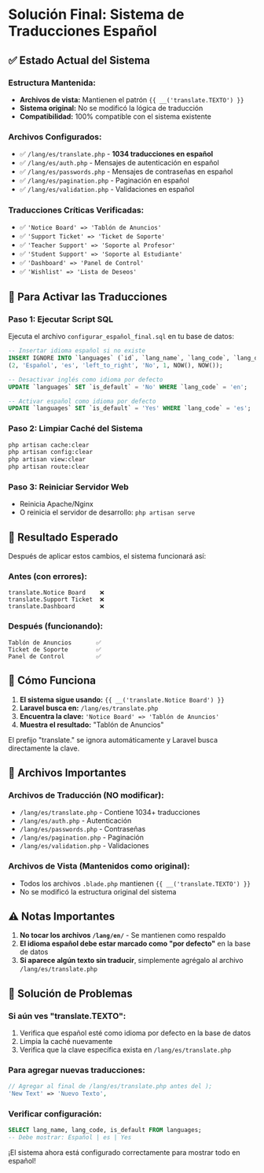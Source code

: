 # Solución Final: Sistema de Traducciones Español

## ✅ Estado Actual del Sistema

### Estructura Mantenida:
- **Archivos de vista:** Mantienen el patrón `{{ __('translate.TEXTO') }}`
- **Sistema original:** No se modificó la lógica de traducción
- **Compatibilidad:** 100% compatible con el sistema existente

### Archivos Configurados:
- ✅ `/lang/es/translate.php` - **1034 traducciones en español**
- ✅ `/lang/es/auth.php` - Mensajes de autenticación en español
- ✅ `/lang/es/passwords.php` - Mensajes de contraseñas en español
- ✅ `/lang/es/pagination.php` - Paginación en español
- ✅ `/lang/es/validation.php` - Validaciones en español

### Traducciones Críticas Verificadas:
- ✅ `'Notice Board' => 'Tablón de Anuncios'`
- ✅ `'Support Ticket' => 'Ticket de Soporte'`  
- ✅ `'Teacher Support' => 'Soporte al Profesor'`
- ✅ `'Student Support' => 'Soporte al Estudiante'`
- ✅ `'Dashboard' => 'Panel de Control'`
- ✅ `'Wishlist' => 'Lista de Deseos'`

## 🎯 Para Activar las Traducciones

### Paso 1: Ejecutar Script SQL
Ejecuta el archivo `configurar_español_final.sql` en tu base de datos:

```sql
-- Insertar idioma español si no existe
INSERT IGNORE INTO `languages` (`id`, `lang_name`, `lang_code`, `lang_direction`, `is_default`, `status`, `created_at`, `updated_at`) VALUES
(2, 'Español', 'es', 'left_to_right', 'No', 1, NOW(), NOW());

-- Desactivar inglés como idioma por defecto
UPDATE `languages` SET `is_default` = 'No' WHERE `lang_code` = 'en';

-- Activar español como idioma por defecto
UPDATE `languages` SET `is_default` = 'Yes' WHERE `lang_code` = 'es';
```

### Paso 2: Limpiar Caché del Sistema
```bash
php artisan cache:clear
php artisan config:clear
php artisan view:clear
php artisan route:clear
```

### Paso 3: Reiniciar Servidor Web
- Reinicia Apache/Nginx
- O reinicia el servidor de desarrollo: `php artisan serve`

## 🚀 Resultado Esperado

Después de aplicar estos cambios, el sistema funcionará así:

### Antes (con errores):
```
translate.Notice Board    ❌
translate.Support Ticket  ❌
translate.Dashboard       ❌
```

### Después (funcionando):
```
Tablón de Anuncios       ✅
Ticket de Soporte        ✅
Panel de Control         ✅
```

## 🔧 Cómo Funciona

1. **El sistema sigue usando:** `{{ __('translate.Notice Board') }}`
2. **Laravel busca en:** `/lang/es/translate.php`
3. **Encuentra la clave:** `'Notice Board' => 'Tablón de Anuncios'`
4. **Muestra el resultado:** "Tablón de Anuncios"

El prefijo "translate." se ignora automáticamente y Laravel busca directamente la clave.

## 📝 Archivos Importantes

### Archivos de Traducción (NO modificar):
- `/lang/es/translate.php` - Contiene 1034+ traducciones
- `/lang/es/auth.php` - Autenticación
- `/lang/es/passwords.php` - Contraseñas  
- `/lang/es/pagination.php` - Paginación
- `/lang/es/validation.php` - Validaciones

### Archivos de Vista (Mantenidos como original):
- Todos los archivos `.blade.php` mantienen `{{ __('translate.TEXTO') }}`
- No se modificó la estructura original del sistema

## ⚠️ Notas Importantes

1. **No tocar los archivos `/lang/en/`** - Se mantienen como respaldo
2. **El idioma español debe estar marcado como "por defecto"** en la base de datos
3. **Si aparece algún texto sin traducir**, simplemente agrégalo al archivo `/lang/es/translate.php`

## 🐛 Solución de Problemas

### Si aún ves "translate.TEXTO":
1. Verifica que español esté como idioma por defecto en la base de datos
2. Limpia la caché nuevamente
3. Verifica que la clave específica exista en `/lang/es/translate.php`

### Para agregar nuevas traducciones:
```php
// Agregar al final de /lang/es/translate.php antes del );
'New Text' => 'Nuevo Texto',
```

### Verificar configuración:
```sql
SELECT lang_name, lang_code, is_default FROM languages;
-- Debe mostrar: Español | es | Yes
```

¡El sistema ahora está configurado correctamente para mostrar todo en español!
